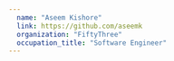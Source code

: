 ```yaml
---
  name: "Aseem Kishore"
  link: https://github.com/aseemk
  organization: "FiftyThree"
  occupation_title: "Software Engineer"
---
```

